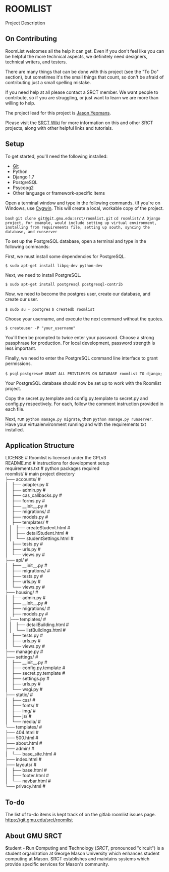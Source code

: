 ROOMLIST
===

Project Description

On Contributing
---

RoomList welcomes all the help it can get. Even if you don't feel like you can be helpful the more technical aspects, we definitely need designers, technical writers, and testers.

There are many things that can be done with this project (see the "To Do" section), but sometimes it's the small things that count, so don't be afraid of contributing just a small spelling mistake.

If you need help at all please contact a SRCT member. We want people to contribute, so if you are struggling, or just want to learn we are more than willing to help.

The project lead for this project is [Jason Yeomans](jyeoman2@gmu.edu).

Please visit the [SRCT Wiki](http://wiki.srct.gmu.edu/) for more information on this and other SRCT projects, along with other helpful links and tutorials.

Setup
---

To get started, you'll need the following installed:
* [Git](http://git-scm.com/book/en/Getting-Started-Installing-Git)
* Python
* Django 1.7
* PostgreSQL
* Psycopg2
* Other language or framework-specific items

Open a terminal window and type in the following commands. (If you're on Windows, use [Cygwin](http://www.cygwin.com/). This will create a local, workable copy of the project.

``bash``
``git clone git@git.gmu.edu:srct/roomlist.git``
``cd roomlist/``
``A Django project, for example, would include setting up virtual environment, installing from requirements file, setting up south, syncing the database, and runserver``

To set up the PostgreSQL database, open a terminal and type in the following commands:

First, we must install some dependencies for PostgreSQL.

``$ sudo apt-get install libpq-dev python-dev``

Next, we need to install PostgreSQL.

``$ sudo apt-get install postgresql postgresql-contrib``

Now, we need to become the postgres user, create our database, and create our user.

``$ sudo su - postgres``
``$ createdb roomlist``

Choose your username, and execute the next command without the quotes.

``$ createuser -P "your_username"``

You'll then be prompted to twice enter your password. Choose a strong passphrase for production. For local development, password strength is less important.

Finally, we need to enter the PostgreSQL command line interface to grant permissions.

``$ psql``
``postgres=# GRANT ALL PRIVILEGES ON DATABASE roomlist TO django;``

Your PostgreSQL database should now be set up to work with the Roomlist project.

Copy the secret.py.template and config.py.template to secret.py and config.py respectively. For each, follow the comment instruction provided in each file.

Next, run `python manage.py migrate`, then `python manage.py runserver`.
Have your virtualenvironment running and with the requirements.txt installed.

## Application Structure

LICENSE                             # Roomlist is licensed under the GPLv3  
README.md                           # instructions for development setup  
requirements.txt                    # python packages required  
roomlist/                           # main project directory  
   ├── accounts/                    #   
   │   ├── adapter.py               #   
   │   ├── admin.py                 #   
   │   ├── cas\_callbacks.py         #   
   │   ├── forms.py                 #   
   │   ├── \_\_init\_\_.py              #   
   │   ├── migrations/              #   
   │   ├── models.py                #   
   │   ├── templates/               #   
   │   │   ├── createStudent.html   #   
   │   │   ├── detailStudent.html   #   
   │   │   └── studentSettings.html #   
   │   ├── tests.py                 #    
   │   ├── urls.py                  #   
   │   └── views.py                 #   
   ├── api/                         #   
   │   ├── \_\_init\_\_.py              #   
   │   ├── migrations/              #   
   │   ├── tests.py                 #   
   │   ├── urls.py                  #   
   │   └── views.py                 #   
   ├── housing/                     #   
   │   ├── admin.py                 #   
   │   ├── \_\_init\_\_.py              #   
   │   ├── migrations/              #   
   │   ├── models.py                #   
   │   ├── templates/               #   
   │   │   ├── detailBuilding.html  #   
   │   │   └── listBuildings.html   #   
   │   ├── tests.py                 #   
   │   ├── urls.py                  #   
   │   └── views.py                 #   
   ├── manage.py                    #   
   ├── settings/                    #   
   │   ├── \_\_init\_\_.py              #   
   │   ├── config.py.template       #   
   │   ├── secret.py.template       #   
   │   ├── settings.py              #   
   │   ├── urls.py                  #   
   │   └── wsgi.py                  #   
   ├── static/                      #   
   │   ├── css/                     #   
   │   ├── fonts/                   #   
   │   ├── img/                     #   
   │   ├── js/                      #   
   │   └── media/                   #   
   └── templates/                   #   
       ├── 404.html                 #   
       ├── 500.html                 #   
       ├── about.html               #   
       ├── admin/                   #   
       │   └── base_site.html       #   
       ├── index.html               #   
       ├── layouts/                 #   
       │   ├── base.html            #   
       │   ├── footer.html          #   
       │   └── navbar.html          #   
       └── privacy.html             #   

To-do
---

The list of to-do items is kept track of on the gitlab roomlist issues page. https://git.gmu.edu/srct/roomlist

About GMU SRCT
---

**S**tudent - **R**un **C**omputing and **T**echnology (*SRCT*, pronounced "circuit") is a student organization at George Mason University which enhances student computing at Mason. SRCT establishes and maintains systems which provide specific services for Mason's community.
